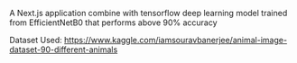 A Next.js application combine with tensorflow deep learning model trained from EfficientNetB0 that performs above 90% accuracy

Dataset Used:
https://www.kaggle.com/iamsouravbanerjee/animal-image-dataset-90-different-animals
